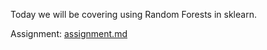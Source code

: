 Today we will be covering using Random Forests in sklearn.

Assignment: [assignment.md](assignment.md)
